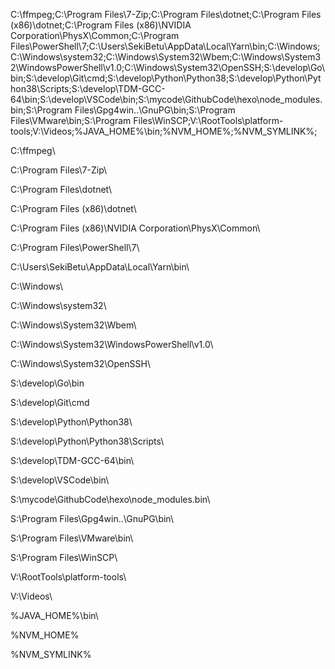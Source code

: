 

C:\ffmpeg\;C:\Program Files\7-Zip\;C:\Program Files\dotnet\;C:\Program Files (x86)\dotnet\;C:\Program Files (x86)\NVIDIA Corporation\PhysX\Common\;C:\Program Files\PowerShell\7\;C:\Users\SekiBetu\AppData\Local\Yarn\bin\;C:\Windows\;C:\Windows\system32\;C:\Windows\System32\Wbem\;C:\Windows\System32\WindowsPowerShell\v1.0\;C:\Windows\System32\OpenSSH\;S:\develop\Go\bin;S:\develop\Git\cmd;S:\develop\Python\Python38\;S:\develop\Python\Python38\Scripts\;S:\develop\TDM-GCC-64\bin\;S:\develop\VSCode\bin\;S:\mycode\GithubCode\hexo\node_modules\.bin\;S:\Program Files\Gpg4win\..\GnuPG\bin\;S:\Program Files\VMware\bin\;S:\Program Files\WinSCP\;V:\RootTools\platform-tools\;V:\Videos\;%JAVA_HOME%\bin\;%NVM_HOME%;%NVM_SYMLINK%;



C:\ffmpeg\

C:\Program Files\7-Zip\

C:\Program Files\dotnet\

C:\Program Files (x86)\dotnet\

C:\Program Files (x86)\NVIDIA Corporation\PhysX\Common\

C:\Program Files\PowerShell\7\

C:\Users\SekiBetu\AppData\Local\Yarn\bin\

C:\Windows\

C:\Windows\system32\

C:\Windows\System32\Wbem\

C:\Windows\System32\WindowsPowerShell\v1.0\

C:\Windows\System32\OpenSSH\

S:\develop\Go\bin

S:\develop\Git\cmd

S:\develop\Python\Python38\

S:\develop\Python\Python38\Scripts\

S:\develop\TDM-GCC-64\bin\

S:\develop\VSCode\bin\

S:\mycode\GithubCode\hexo\node_modules\.bin\

S:\Program Files\Gpg4win\..\GnuPG\bin\

S:\Program Files\VMware\bin\

S:\Program Files\WinSCP\

V:\RootTools\platform-tools\

V:\Videos\

%JAVA_HOME%\bin\

%NVM_HOME%

%NVM_SYMLINK%


